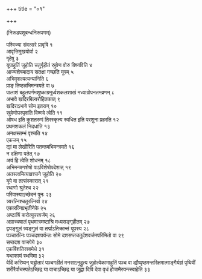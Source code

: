 +++
title = "०१"

+++
  
(निरूढपशुबन्धनिरूपणम्)

पश्विज्या संवत्सरे प्रावृषि १  
आवृत्तिमुखयोर्वा २  
गृहेषु ३  
यूपाहुतिं जुहोति चतुर्गृहीतं स्रुवेण वोरु विष्णविति ४  
आज्यशेषमादाय सतक्षा गच्छति यूपम् ५  
अभिमृशत्यत्यन्यानिति ६  
प्राङ् तिष्ठन्नभिमन्त्रयते वा ७  
पालाशं बहुलपर्णमशुष्काग्रमूर्ध्वशकलशाखं मध्याग्रोपनतमव्रणम् ८  
अभावे खदिरबिल्वरौहितकात् ९  
खदिराऽभावे सोम इतरान् १०  
स्रुवेणोपस्पृशति विष्णवे त्वेति ११  
ओषध इति कुशतरुणं तिरस्कृत्य स्वधित इति परशुना प्रहरति १२  
प्रथमशकलं निदधाति १३  
अनक्षस्तम्भं वृश्चति १४  
एकजम् १५  
द्यां मा लेखीरिति पतन्तमभिमन्त्रयते १६  
न दक्षिणा पतेत् १७  
अयं हि त्वेति शोधनम् १८  
अभिमन्त्रणशेषो वाऽविशेषोपदेशात् १९  
अतस्त्वमित्याव्रश्चने जुहोति २०  
यूपे वा तत्संस्कारात् २१  
स्थाणो श्रुतेश्च २२  
परिवास्याऽच्छेदनं पुनः २३  
त्र्यरत्निश्चतुरत्निर्वा २४  
एकारत्निप्रभृतीनेके २५  
अष्टाश्रिं करोत्युपरवर्जम् २६  
अग्राच्चषालं पृथमात्रमष्टाश्रि मध्यसङ्गृहीतम् २७  
द्व्यङ्गुलं त्र्यङ्गुलं वा तर्द्माऽतिक्रान्तं यूपस्य २८  
पञ्चारत्निः पञ्चदशपर्यन्तः सोमे दशसप्तचतुर्दशवर्जमपरिमितो वा २९  
सप्तदश वाजपेये ३०  
एकविंशतिरश्वमेधे ३१  
यथाकायं स्थविमा ३२  
वेदिं करिष्यन् षड्ढोतारं पञ्चगहीतं मनसाऽनुद्रुत्य जुहोत्येकामाहुतिं पञ्च वा द्यौष्पृष्ठमन्तरिक्षमात्माङ्गैर्यज्ञं पृथिवीं शरीरैर्वाचस्पतेऽच्छिद्र या वाचाऽच्छिद्र या जुह्वा दिवि देवा वृधं होत्रामैरयन्त्स्वाहेति ३३  
